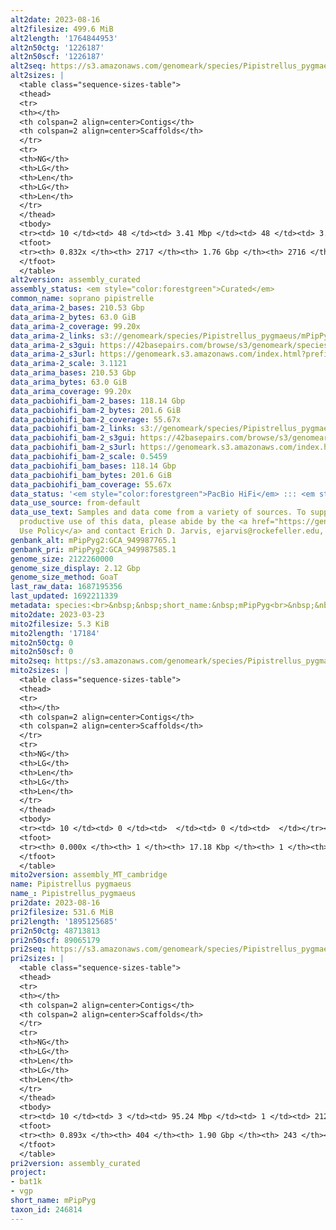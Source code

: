 ```yaml
---
alt2date: 2023-08-16
alt2filesize: 499.6 MiB
alt2length: '1764844953'
alt2n50ctg: '1226187'
alt2n50scf: '1226187'
alt2seq: https://s3.amazonaws.com/genomeark/species/Pipistrellus_pygmaeus/mPipPyg2/assembly_curated/mPipPyg2.alt.cur.20230816.fasta.gz
alt2sizes: |
  <table class="sequence-sizes-table">
  <thead>
  <tr>
  <th></th>
  <th colspan=2 align=center>Contigs</th>
  <th colspan=2 align=center>Scaffolds</th>
  </tr>
  <tr>
  <th>NG</th>
  <th>LG</th>
  <th>Len</th>
  <th>LG</th>
  <th>Len</th>
  </tr>
  </thead>
  <tbody>
  <tr><td> 10 </td><td> 48 </td><td> 3.41 Mbp </td><td> 48 </td><td> 3.41 Mbp </td></tr><tr><td> 20 </td><td> 118 </td><td> 2.67 Mbp </td><td> 118 </td><td> 2.67 Mbp </td></tr><tr><td> 30 </td><td> 210 </td><td> 2.07 Mbp </td><td> 210 </td><td> 2.07 Mbp </td></tr><tr><td> 40 </td><td> 327 </td><td> 1.61 Mbp </td><td> 327 </td><td> 1.61 Mbp </td></tr><tr style="background-color:#cccccc;"><td> 50 </td><td> 478 </td><td> 1.23 Mbp </td><td> 478 </td><td> 1.23 Mbp </td></tr><tr><td> 60 </td><td> 682 </td><td> 0.88 Mbp </td><td> 682 </td><td> 0.88 Mbp </td></tr><tr><td> 70 </td><td> 978 </td><td> 0.58 Mbp </td><td> 978 </td><td> 0.58 Mbp </td></tr><tr><td> 80 </td><td> 1555 </td><td> 198.21 Kbp </td><td> 1555 </td><td> 198.21 Kbp </td></tr><tr><td> 90 </td><td> 0 </td><td>  </td><td> 0 </td><td>  </td></tr><tr><td> 100 </td><td> 0 </td><td>  </td><td> 0 </td><td>  </td></tr></tbody>
  <tfoot>
  <tr><th> 0.832x </th><th> 2717 </th><th> 1.76 Gbp </th><th> 2716 </th><th> 1.76 Gbp </th></tr>
  </tfoot>
  </table>
alt2version: assembly_curated
assembly_status: <em style="color:forestgreen">Curated</em>
common_name: soprano pipistrelle
data_arima-2_bases: 210.53 Gbp
data_arima-2_bytes: 63.0 GiB
data_arima-2_coverage: 99.20x
data_arima-2_links: s3://genomeark/species/Pipistrellus_pygmaeus/mPipPyg2/genomic_data/arima/<br>
data_arima-2_s3gui: https://42basepairs.com/browse/s3/genomeark/species/Pipistrellus_pygmaeus/mPipPyg2/genomic_data/arima/
data_arima-2_s3url: https://genomeark.s3.amazonaws.com/index.html?prefix=species/Pipistrellus_pygmaeus/mPipPyg2/genomic_data/arima/
data_arima-2_scale: 3.1121
data_arima_bases: 210.53 Gbp
data_arima_bytes: 63.0 GiB
data_arima_coverage: 99.20x
data_pacbiohifi_bam-2_bases: 118.14 Gbp
data_pacbiohifi_bam-2_bytes: 201.6 GiB
data_pacbiohifi_bam-2_coverage: 55.67x
data_pacbiohifi_bam-2_links: s3://genomeark/species/Pipistrellus_pygmaeus/mPipPyg2/genomic_data/pacbio_hifi/<br>
data_pacbiohifi_bam-2_s3gui: https://42basepairs.com/browse/s3/genomeark/species/Pipistrellus_pygmaeus/mPipPyg2/genomic_data/pacbio_hifi/
data_pacbiohifi_bam-2_s3url: https://genomeark.s3.amazonaws.com/index.html?prefix=species/Pipistrellus_pygmaeus/mPipPyg2/genomic_data/pacbio_hifi/
data_pacbiohifi_bam-2_scale: 0.5459
data_pacbiohifi_bam_bases: 118.14 Gbp
data_pacbiohifi_bam_bytes: 201.6 GiB
data_pacbiohifi_bam_coverage: 55.67x
data_status: '<em style="color:forestgreen">PacBio HiFi</em> ::: <em style="color:forestgreen">Arima</em>'
data_use_source: from-default
data_use_text: Samples and data come from a variety of sources. To support fair and
  productive use of this data, please abide by the <a href="https://genome10k.soe.ucsc.edu/data-use-policies/">Data
  Use Policy</a> and contact Erich D. Jarvis, ejarvis@rockefeller.edu, with any questions.
genbank_alt: mPipPyg2:GCA_949987765.1
genbank_pri: mPipPyg2:GCA_949987585.1
genome_size: 2122260000
genome_size_display: 2.12 Gbp
genome_size_method: GoaT
last_raw_data: 1687195356
last_updated: 1692211339
metadata: species:<br>&nbsp;&nbsp;short_name:&nbsp;mPipPyg<br>&nbsp;&nbsp;name:&nbsp;Pipistrellus&nbsp;pygmaeus<br>&nbsp;&nbsp;taxon_id:&nbsp;246814<br>&nbsp;&nbsp;common_name:&nbsp;soprano&nbsp;pipistrelle<br>&nbsp;&nbsp;order:<br>&nbsp;&nbsp;&nbsp;&nbsp;name:&nbsp;Chiroptera<br>&nbsp;&nbsp;family:<br>&nbsp;&nbsp;&nbsp;&nbsp;name:&nbsp;Vespertilionidae<br>&nbsp;&nbsp;individuals:<br>&nbsp;&nbsp;&nbsp;&nbsp;-&nbsp;short_name:&nbsp;mPipPyg2<br>&nbsp;&nbsp;&nbsp;&nbsp;&nbsp;&nbsp;biosample_id:&nbsp;SAMEA9921456<br>&nbsp;&nbsp;&nbsp;&nbsp;&nbsp;&nbsp;sex:&nbsp;male<br>&nbsp;&nbsp;genome_size:&nbsp;2122260000<br>&nbsp;&nbsp;genome_size_method:&nbsp;GoaT<br>&nbsp;&nbsp;project:&nbsp;[&nbsp;bat1k,&nbsp;vgp&nbsp;]<br>
mito2date: 2023-03-23
mito2filesize: 5.3 KiB
mito2length: '17184'
mito2n50ctg: 0
mito2n50scf: 0
mito2seq: https://s3.amazonaws.com/genomeark/species/Pipistrellus_pygmaeus/mPipPyg2/assembly_MT_cambridge/mPipPyg2.MT.20230323.fasta.gz
mito2sizes: |
  <table class="sequence-sizes-table">
  <thead>
  <tr>
  <th></th>
  <th colspan=2 align=center>Contigs</th>
  <th colspan=2 align=center>Scaffolds</th>
  </tr>
  <tr>
  <th>NG</th>
  <th>LG</th>
  <th>Len</th>
  <th>LG</th>
  <th>Len</th>
  </tr>
  </thead>
  <tbody>
  <tr><td> 10 </td><td> 0 </td><td>  </td><td> 0 </td><td>  </td></tr><tr><td> 20 </td><td> 0 </td><td>  </td><td> 0 </td><td>  </td></tr><tr><td> 30 </td><td> 0 </td><td>  </td><td> 0 </td><td>  </td></tr><tr><td> 40 </td><td> 0 </td><td>  </td><td> 0 </td><td>  </td></tr><tr style="background-color:#cccccc;"><td> 50 </td><td> 0 </td><td style="background-color:#ff8888;">  </td><td> 0 </td><td style="background-color:#ff8888;">  </td></tr><tr><td> 60 </td><td> 0 </td><td>  </td><td> 0 </td><td>  </td></tr><tr><td> 70 </td><td> 0 </td><td>  </td><td> 0 </td><td>  </td></tr><tr><td> 80 </td><td> 0 </td><td>  </td><td> 0 </td><td>  </td></tr><tr><td> 90 </td><td> 0 </td><td>  </td><td> 0 </td><td>  </td></tr><tr><td> 100 </td><td> 0 </td><td>  </td><td> 0 </td><td>  </td></tr></tbody>
  <tfoot>
  <tr><th> 0.000x </th><th> 1 </th><th> 17.18 Kbp </th><th> 1 </th><th> 17.18 Kbp </th></tr>
  </tfoot>
  </table>
mito2version: assembly_MT_cambridge
name: Pipistrellus pygmaeus
name_: Pipistrellus_pygmaeus
pri2date: 2023-08-16
pri2filesize: 531.6 MiB
pri2length: '1895125685'
pri2n50ctg: 48713813
pri2n50scf: 89065179
pri2seq: https://s3.amazonaws.com/genomeark/species/Pipistrellus_pygmaeus/mPipPyg2/assembly_curated/mPipPyg2.pri.cur.20230816.fasta.gz
pri2sizes: |
  <table class="sequence-sizes-table">
  <thead>
  <tr>
  <th></th>
  <th colspan=2 align=center>Contigs</th>
  <th colspan=2 align=center>Scaffolds</th>
  </tr>
  <tr>
  <th>NG</th>
  <th>LG</th>
  <th>Len</th>
  <th>LG</th>
  <th>Len</th>
  </tr>
  </thead>
  <tbody>
  <tr><td> 10 </td><td> 3 </td><td> 95.24 Mbp </td><td> 1 </td><td> 212.68 Mbp </td></tr><tr><td> 20 </td><td> 5 </td><td> 70.02 Mbp </td><td> 3 </td><td> 194.78 Mbp </td></tr><tr><td> 30 </td><td> 8 </td><td> 61.92 Mbp </td><td> 4 </td><td> 106.54 Mbp </td></tr><tr><td> 40 </td><td> 12 </td><td> 55.55 Mbp </td><td> 6 </td><td> 100.97 Mbp </td></tr><tr style="background-color:#cccccc;"><td> 50 </td><td> 16 </td><td style="background-color:#88ff88;"> 48.71 Mbp </td><td> 8 </td><td style="background-color:#88ff88;"> 89.07 Mbp </td></tr><tr><td> 60 </td><td> 21 </td><td> 32.76 Mbp </td><td> 11 </td><td> 75.91 Mbp </td></tr><tr><td> 70 </td><td> 29 </td><td> 18.51 Mbp </td><td> 14 </td><td> 55.71 Mbp </td></tr><tr><td> 80 </td><td> 54 </td><td> 4.90 Mbp </td><td> 18 </td><td> 49.78 Mbp </td></tr><tr><td> 90 </td><td> 0 </td><td>  </td><td> 0 </td><td>  </td></tr><tr><td> 100 </td><td> 0 </td><td>  </td><td> 0 </td><td>  </td></tr></tbody>
  <tfoot>
  <tr><th> 0.893x </th><th> 404 </th><th> 1.90 Gbp </th><th> 243 </th><th> 1.90 Gbp </th></tr>
  </tfoot>
  </table>
pri2version: assembly_curated
project:
- bat1k
- vgp
short_name: mPipPyg
taxon_id: 246814
---
```

